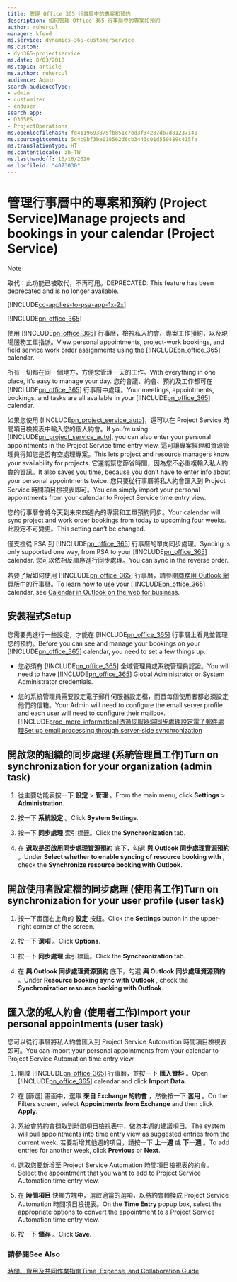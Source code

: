 ```yaml
---
title: 管理 Office 365 行事曆中的專案和預約
description: 如何管理 Office 365 行事曆中的專案和預約
author: ruhercul
manager: kfend
ms.service: dynamics-365-customerservice
ms.custom:
- dyn365-projectservice
ms.date: 8/03/2018
ms.topic: article
ms.author: ruhercul
audience: Admin
search.audienceType:
- admin
- customizer
- enduser
search.app:
- D365PS
- ProjectOperations
ms.openlocfilehash: fd4119693875fb851c7bd3f34287db7d81237140
ms.sourcegitcommit: 5c4c9bf3ba018562d6cb3443c01d550489c415fa
ms.translationtype: HT
ms.contentlocale: zh-TW
ms.lasthandoff: 10/16/2020
ms.locfileid: "4073030"
---
```

# <a name="manage-projects-and-bookings-in-your-calendar-project-service"></a><span data-ttu-id="b4883-103">管理行事曆中的專案和預約 (Project Service)</span><span class="sxs-lookup"><span data-stu-id="b4883-103">Manage projects and bookings in your calendar (Project Service)</span></span>

> [!Note]
> <span data-ttu-id="b4883-104">取代：此功能已被取代，不再可用。</span><span class="sxs-lookup"><span data-stu-id="b4883-104">DEPRECATED: This feature has been deprecated and is no longer available.</span></span>

[!INCLUDE[cc-applies-to-psa-app-1x-2x](../includes/cc-applies-to-psa-app-1x-2x.md)]

[!INCLUDE[pn_office_365](../includes/pn-office-365.md)] 

<span data-ttu-id="b4883-105">使用 [!INCLUDE[pn_office_365](../includes/pn-office-365.md)] 行事曆，檢視私人約會、專案工作預約，以及現場服務工單指派。</span><span class="sxs-lookup"><span data-stu-id="b4883-105">View personal appointments, project-work bookings, and field service work order assignments using the [!INCLUDE[pn_office_365](../includes/pn-office-365.md)] calendar.</span></span>  
  
 <span data-ttu-id="b4883-106">所有一切都在同一個地方，方便您管理一天的工作。</span><span class="sxs-lookup"><span data-stu-id="b4883-106">With everything in one place, it’s easy to manage your day.</span></span> <span data-ttu-id="b4883-107">您的會議、約會、預約及工作都可在 [!INCLUDE[pn_office_365](../includes/pn-office-365.md)] 行事曆中處理。</span><span class="sxs-lookup"><span data-stu-id="b4883-107">Your meetings, appointments, bookings, and tasks are all available in your [!INCLUDE[pn_office_365](../includes/pn-office-365.md)] calendar.</span></span>  
  
 <span data-ttu-id="b4883-108">如果您使用 [!INCLUDE[pn_project_service_auto](../includes/pn-project-service-auto.md)]，還可以在 Project Service 時間項目檢視表中輸入您的個人約會。</span><span class="sxs-lookup"><span data-stu-id="b4883-108">If you’re using [!INCLUDE[pn_project_service_auto](../includes/pn-project-service-auto.md)], you can also enter your personal appointments in the Project Service time entry view.</span></span> <span data-ttu-id="b4883-109">這可讓專案經理和資源管理員得知您是否有空處理專案。</span><span class="sxs-lookup"><span data-stu-id="b4883-109">This lets project and resource managers know your availability for projects.</span></span> <span data-ttu-id="b4883-110">它還能幫您節省時間，因為您不必重複輸入私人約會的資訊。</span><span class="sxs-lookup"><span data-stu-id="b4883-110">It also saves you time, because you don’t have to enter info about your personal appointments twice.</span></span> <span data-ttu-id="b4883-111">您只要從行事曆將私人約會匯入到 Project Service 時間項目檢視表即可。</span><span class="sxs-lookup"><span data-stu-id="b4883-111">You can simply import your personal appointments from your calendar to Project Service time entry view.</span></span>  
  
 <span data-ttu-id="b4883-112">您的行事曆會將今天到未來四週內的專案和工單預約同步。</span><span class="sxs-lookup"><span data-stu-id="b4883-112">Your calendar will sync project and work order bookings from today to upcoming four weeks.</span></span> <span data-ttu-id="b4883-113">此設定不可變更。</span><span class="sxs-lookup"><span data-stu-id="b4883-113">This setting can’t be changed.</span></span>  
  
 <span data-ttu-id="b4883-114">僅支援從 PSA 到 [!INCLUDE[pn_office_365](../includes/pn-office-365.md)] 行事曆的單向同步處理。</span><span class="sxs-lookup"><span data-stu-id="b4883-114">Syncing is only supported one way, from PSA to your [!INCLUDE[pn_office_365](../includes/pn-office-365.md)] calendar.</span></span> <span data-ttu-id="b4883-115">您可以依相反順序進行同步處理。</span><span class="sxs-lookup"><span data-stu-id="b4883-115">You can sync in the reverse order.</span></span> 
  
 <span data-ttu-id="b4883-116">若要了解如何使用 [!INCLUDE[pn_office_365](../includes/pn-office-365.md)] 行事曆，請參閱[商務用 Outlook 網頁版中的行事曆](https://support.office.com/article/Calendar-in-Outlook-on-the-web-for-business-5219c457-d1fe-4c2f-9032-1a816b88e936)。</span><span class="sxs-lookup"><span data-stu-id="b4883-116">To learn how to use your [!INCLUDE[pn_office_365](../includes/pn-office-365.md)] calendar, see [Calendar in Outlook on the web for business](https://support.office.com/article/Calendar-in-Outlook-on-the-web-for-business-5219c457-d1fe-4c2f-9032-1a816b88e936).</span></span>  
  
## <a name="setup"></a><span data-ttu-id="b4883-117">安裝程式</span><span class="sxs-lookup"><span data-stu-id="b4883-117">Setup</span></span>  
 <span data-ttu-id="b4883-118">您需要先進行一些設定，才能在 [!INCLUDE[pn_office_365](../includes/pn-office-365.md)] 行事曆上看見並管理您的預約。</span><span class="sxs-lookup"><span data-stu-id="b4883-118">Before you can see and manage your bookings on your [!INCLUDE[pn_office_365](../includes/pn-office-365.md)] calendar, you need to set a few things up.</span></span>  
  
- <span data-ttu-id="b4883-119">您必須有 [!INCLUDE[pn_office_365](../includes/pn-office-365.md)] 全域管理員或系統管理員認證。</span><span class="sxs-lookup"><span data-stu-id="b4883-119">You will need to have [!INCLUDE[pn_office_365](../includes/pn-office-365.md)] Global Administrator or System Administrator credentials.</span></span>  
  
- <span data-ttu-id="b4883-120">您的系統管理員需要設定電子郵件伺服器設定檔，而且每個使用者都必須設定他們的信箱。</span><span class="sxs-lookup"><span data-stu-id="b4883-120">Your Admin will need to configure the email server profile and each user will need to configure their mailbox.</span></span> [!INCLUDE[proc_more_information](../includes/proc-more-information.md)]<span data-ttu-id="b4883-121">[透過伺服器端同步處理設定電子郵件處理](https://docs.microsoft.com/dynamics365/customerengagement/on-premises/admin/set-up-server-side-synchronization-of-email-appointments-contacts-and-tasks)</span><span class="sxs-lookup"><span data-stu-id="b4883-121">[Set up email processing through server-side synchronization](https://docs.microsoft.com/dynamics365/customerengagement/on-premises/admin/set-up-server-side-synchronization-of-email-appointments-contacts-and-tasks)</span></span>  
  
## <a name="turn-on-synchronization-for-your-organization-admin-task"></a><span data-ttu-id="b4883-122">開啟您的組織的同步處理 (系統管理員工作)</span><span class="sxs-lookup"><span data-stu-id="b4883-122">Turn on synchronization for your organization (admin task)</span></span>  
  
1.  <span data-ttu-id="b4883-123">從主要功能表按一下 **設定** > **管理** 。</span><span class="sxs-lookup"><span data-stu-id="b4883-123">From the main menu, click **Settings** > **Administration**.</span></span>  
  
2.  <span data-ttu-id="b4883-124">按一下 **系統設定** 。</span><span class="sxs-lookup"><span data-stu-id="b4883-124">Click **System Settings**.</span></span>  
  
3.  <span data-ttu-id="b4883-125">按一下 **同步處理** 索引標籤。</span><span class="sxs-lookup"><span data-stu-id="b4883-125">Click the **Synchronization** tab.</span></span>  
  
4.  <span data-ttu-id="b4883-126">在 **選取是否啟用同步處理資源預約** 底下，勾選 **與 Outlook 同步處理資源預約** 。</span><span class="sxs-lookup"><span data-stu-id="b4883-126">Under **Select whether to enable syncing of resource booking with** , check the **Synchronize resource booking with Outlook**.</span></span>  
  
## <a name="turn-on-synchronization-for-your-user-profile-user-task"></a><span data-ttu-id="b4883-127">開啟使用者設定檔的同步處理 (使用者工作)</span><span class="sxs-lookup"><span data-stu-id="b4883-127">Turn on synchronization for your user profile (user task)</span></span>  
  
1.  <span data-ttu-id="b4883-128">按一下畫面右上角的 **設定** 按鈕。</span><span class="sxs-lookup"><span data-stu-id="b4883-128">Click the **Settings** button in the upper-right corner of the screen.</span></span>  
  
2.  <span data-ttu-id="b4883-129">按一下 **選項** 。</span><span class="sxs-lookup"><span data-stu-id="b4883-129">Click **Options**.</span></span>  
  
3.  <span data-ttu-id="b4883-130">按一下 **同步處理** 索引標籤。</span><span class="sxs-lookup"><span data-stu-id="b4883-130">Click the **Synchronization** tab.</span></span>  
  
4.  <span data-ttu-id="b4883-131">在 **與 Outlook 同步處理資源預約** 底下，勾選 **與 Outlook 同步處理資源預約** 。</span><span class="sxs-lookup"><span data-stu-id="b4883-131">Under **Resource booking sync with Outlook** , check the **Synchronization resource booking with Outlook**.</span></span>  
  
## <a name="import-your-personal-appointments-user-task"></a><span data-ttu-id="b4883-132">匯入您的私人約會 (使用者工作)</span><span class="sxs-lookup"><span data-stu-id="b4883-132">Import your personal appointments (user task)</span></span>  
 <span data-ttu-id="b4883-133">您可以從行事曆將私人約會匯入到 Project Service Automation 時間項目檢視表即可。</span><span class="sxs-lookup"><span data-stu-id="b4883-133">You can import your personal appointments from your calendar to Project Service Automation time entry view.</span></span>  
  
1. <span data-ttu-id="b4883-134">開啟 [!INCLUDE[pn_office_365](../includes/pn-office-365.md)] 行事曆，並按一下 **匯入資料** 。</span><span class="sxs-lookup"><span data-stu-id="b4883-134">Open [!INCLUDE[pn_office_365](../includes/pn-office-365.md)] calendar and click **Import Data**.</span></span>  
  
2. <span data-ttu-id="b4883-135">在 [篩選] 畫面中，選取 **來自 Exchange 的約會** ，然後按一下 **套用** 。</span><span class="sxs-lookup"><span data-stu-id="b4883-135">On the Filters screen, select **Appointments from Exchange** and then click **Apply**.</span></span>  
  
3. <span data-ttu-id="b4883-136">系統會將約會擷取到時間項目檢視表中，做為本週的建議項目。</span><span class="sxs-lookup"><span data-stu-id="b4883-136">The system will pull appointments into time entry view as suggested entries from the current week.</span></span> <span data-ttu-id="b4883-137">若要新增其他週的項目，請按一下 **上一週** 或 **下一週** 。</span><span class="sxs-lookup"><span data-stu-id="b4883-137">To add entries for another week, click **Previous** or **Next**.</span></span>  
  
4. <span data-ttu-id="b4883-138">選取您要新增至 Project Service Automation 時間項目檢視表的約會。</span><span class="sxs-lookup"><span data-stu-id="b4883-138">Select the appointment that you want to add to Project Service Automation time entry view.</span></span>  
  
5. <span data-ttu-id="b4883-139">在 **時間項目** 快顯方塊中，選取適當的選項，以將約會轉換成 Project Service Automation 時間項目檢視表。</span><span class="sxs-lookup"><span data-stu-id="b4883-139">On the **Time Entry** popup box, select the appropriate options to convert the appointment to a Project Service Automation time entry view.</span></span>  
  
6. <span data-ttu-id="b4883-140">按一下 **儲存** 。</span><span class="sxs-lookup"><span data-stu-id="b4883-140">Click **Save**.</span></span>  
  
### <a name="see-also"></a><span data-ttu-id="b4883-141">請參閱</span><span class="sxs-lookup"><span data-stu-id="b4883-141">See Also</span></span>  
 [<span data-ttu-id="b4883-142">時間、費用及共同作業指南</span><span class="sxs-lookup"><span data-stu-id="b4883-142">Time, Expense, and Collaboration Guide</span></span>](../psa/time-expense-collaboration-guide.md)
